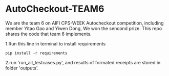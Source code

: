 # AutoCheckout-TEAM6
We are the team 6 on AIFI CPS-WEEK Autocheckout competition, including member Yitao Gao and Yiwen Dong,
We won the sencond prize. 
This repo shares the code that team 6 implements.

1.Run this line in terminal to install requirements
```
pip install -r requirements
```
2.run 'run_all_testcases.py', and results of formated receipts are stored in folder 'outputs'.
